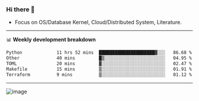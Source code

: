 ### Hi there 👋
<!-- * Daily Meditation via Leetcode/Competitive-Programming. -->
* Focus on OS/Database Kernel, Cloud/Distributed System, Literature.

-------

📊 **Weekly development breakdown**
<!--START_SECTION:waka-->

```txt
Python             11 hrs 52 mins  █████████████████████▓░░░   86.68 %
Other              40 mins         █▒░░░░░░░░░░░░░░░░░░░░░░░   04.95 %
TOML               20 mins         ▓░░░░░░░░░░░░░░░░░░░░░░░░   02.47 %
Makefile           15 mins         ▒░░░░░░░░░░░░░░░░░░░░░░░░   01.91 %
Terraform          9 mins          ▒░░░░░░░░░░░░░░░░░░░░░░░░   01.12 %
```

<!--END_SECTION:waka-->

-------

<!-- [![Leetcode Stats](https://leetcard.jacoblin.cool/hzhang413?font=Fira+Mono)](https://leetcode.com/fxrc) -->
![image](./cyberpunk-ghost-in-the-shell.gif)
<!--![image](./gis-archive.png)-->
